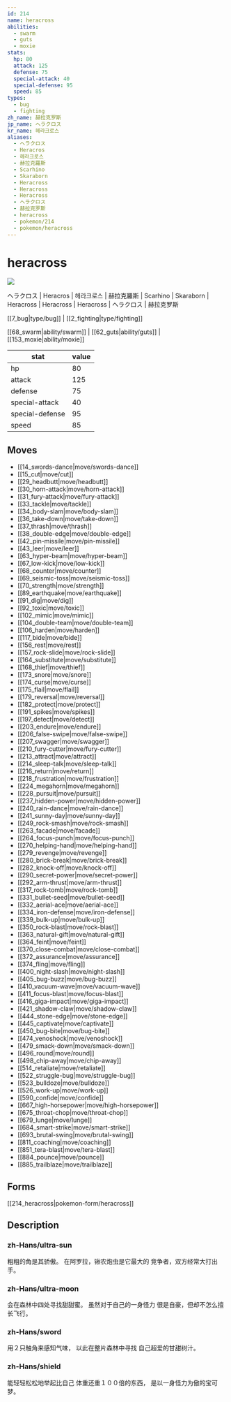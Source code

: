 ```yaml
---
id: 214
name: heracross
abilities:
  - swarm
  - guts
  - moxie
stats:
  hp: 80
  attack: 125
  defense: 75
  special-attack: 40
  special-defense: 95
  speed: 85
types:
  - bug
  - fighting
zh_name: 赫拉克罗斯
jp_name: ヘラクロス
kr_name: 헤라크로스
aliases:
  - ヘラクロス
  - Heracros
  - 헤라크로스
  - 赫拉克羅斯
  - Scarhino
  - Skaraborn
  - Heracross
  - Heracross
  - Heracross
  - ヘラクロス
  - 赫拉克罗斯
  - heracross
  - pokemon/214
  - pokemon/heracross
---
```

# heracross

![](https://raw.githubusercontent.com/PokeAPI/sprites/master/sprites/pokemon/214.png)

ヘラクロス | Heracros | 헤라크로스 | 赫拉克羅斯 | Scarhino | Skaraborn | Heracross | Heracross | Heracross | ヘラクロス | 赫拉克罗斯

[[7_bug|type/bug]] | [[2_fighting|type/fighting]]

[[68_swarm|ability/swarm]] | [[62_guts|ability/guts]] | [[153_moxie|ability/moxie]]

|stat|value|
|---|---|
|hp|80|
|attack|125|
|defense|75|
|special-attack|40|
|special-defense|95|
|speed|85|


## Moves

- [[14_swords-dance|move/swords-dance]]
- [[15_cut|move/cut]]
- [[29_headbutt|move/headbutt]]
- [[30_horn-attack|move/horn-attack]]
- [[31_fury-attack|move/fury-attack]]
- [[33_tackle|move/tackle]]
- [[34_body-slam|move/body-slam]]
- [[36_take-down|move/take-down]]
- [[37_thrash|move/thrash]]
- [[38_double-edge|move/double-edge]]
- [[42_pin-missile|move/pin-missile]]
- [[43_leer|move/leer]]
- [[63_hyper-beam|move/hyper-beam]]
- [[67_low-kick|move/low-kick]]
- [[68_counter|move/counter]]
- [[69_seismic-toss|move/seismic-toss]]
- [[70_strength|move/strength]]
- [[89_earthquake|move/earthquake]]
- [[91_dig|move/dig]]
- [[92_toxic|move/toxic]]
- [[102_mimic|move/mimic]]
- [[104_double-team|move/double-team]]
- [[106_harden|move/harden]]
- [[117_bide|move/bide]]
- [[156_rest|move/rest]]
- [[157_rock-slide|move/rock-slide]]
- [[164_substitute|move/substitute]]
- [[168_thief|move/thief]]
- [[173_snore|move/snore]]
- [[174_curse|move/curse]]
- [[175_flail|move/flail]]
- [[179_reversal|move/reversal]]
- [[182_protect|move/protect]]
- [[191_spikes|move/spikes]]
- [[197_detect|move/detect]]
- [[203_endure|move/endure]]
- [[206_false-swipe|move/false-swipe]]
- [[207_swagger|move/swagger]]
- [[210_fury-cutter|move/fury-cutter]]
- [[213_attract|move/attract]]
- [[214_sleep-talk|move/sleep-talk]]
- [[216_return|move/return]]
- [[218_frustration|move/frustration]]
- [[224_megahorn|move/megahorn]]
- [[228_pursuit|move/pursuit]]
- [[237_hidden-power|move/hidden-power]]
- [[240_rain-dance|move/rain-dance]]
- [[241_sunny-day|move/sunny-day]]
- [[249_rock-smash|move/rock-smash]]
- [[263_facade|move/facade]]
- [[264_focus-punch|move/focus-punch]]
- [[270_helping-hand|move/helping-hand]]
- [[279_revenge|move/revenge]]
- [[280_brick-break|move/brick-break]]
- [[282_knock-off|move/knock-off]]
- [[290_secret-power|move/secret-power]]
- [[292_arm-thrust|move/arm-thrust]]
- [[317_rock-tomb|move/rock-tomb]]
- [[331_bullet-seed|move/bullet-seed]]
- [[332_aerial-ace|move/aerial-ace]]
- [[334_iron-defense|move/iron-defense]]
- [[339_bulk-up|move/bulk-up]]
- [[350_rock-blast|move/rock-blast]]
- [[363_natural-gift|move/natural-gift]]
- [[364_feint|move/feint]]
- [[370_close-combat|move/close-combat]]
- [[372_assurance|move/assurance]]
- [[374_fling|move/fling]]
- [[400_night-slash|move/night-slash]]
- [[405_bug-buzz|move/bug-buzz]]
- [[410_vacuum-wave|move/vacuum-wave]]
- [[411_focus-blast|move/focus-blast]]
- [[416_giga-impact|move/giga-impact]]
- [[421_shadow-claw|move/shadow-claw]]
- [[444_stone-edge|move/stone-edge]]
- [[445_captivate|move/captivate]]
- [[450_bug-bite|move/bug-bite]]
- [[474_venoshock|move/venoshock]]
- [[479_smack-down|move/smack-down]]
- [[496_round|move/round]]
- [[498_chip-away|move/chip-away]]
- [[514_retaliate|move/retaliate]]
- [[522_struggle-bug|move/struggle-bug]]
- [[523_bulldoze|move/bulldoze]]
- [[526_work-up|move/work-up]]
- [[590_confide|move/confide]]
- [[667_high-horsepower|move/high-horsepower]]
- [[675_throat-chop|move/throat-chop]]
- [[679_lunge|move/lunge]]
- [[684_smart-strike|move/smart-strike]]
- [[693_brutal-swing|move/brutal-swing]]
- [[811_coaching|move/coaching]]
- [[851_tera-blast|move/tera-blast]]
- [[884_pounce|move/pounce]]
- [[885_trailblaze|move/trailblaze]]

## Forms



[[214_heracross|pokemon-form/heracross]]

## Description

### zh-Hans/ultra-sun

粗粗的角是其骄傲。
在阿罗拉，锹农炮虫是它最大的
竞争者，双方经常大打出手。

### zh-Hans/ultra-moon

会在森林中四处寻找甜甜蜜。
虽然对于自己的一身怪力
很是自豪，但却不怎么擅长飞行。

### zh-Hans/sword

用２只触角来感知气味，
以此在整片森林中寻找
自己超爱的甘甜树汁。

### zh-Hans/shield

能轻轻松松地举起比自己
体重还重１００倍的东西，
是以一身怪力为傲的宝可梦。

